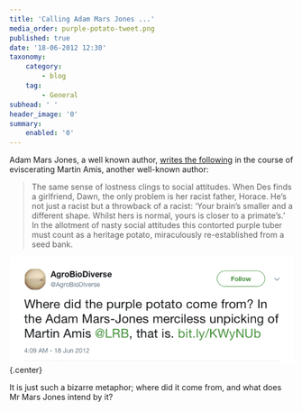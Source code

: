 ```yaml
---
title: 'Calling Adam Mars Jones ...'
media_order: purple-potato-tweet.png
published: true
date: '18-06-2012 12:30'
taxonomy:
    category:
        - blog
    tag:
        - General
subhead: ' '
header_image: '0'
summary:
    enabled: '0'
---
```


Adam Mars Jones, a well known author, [writes the following](https://www.lrb.co.uk/v34/n12/adam-mars-jones/anti-dad) in the course of eviscerating Martin Amis, another well-known author:

> The same sense of lostness clings to social attitudes. When Des finds a girlfriend, Dawn, the only problem is her racist father, Horace. He’s not just a racist but a throwback of a racist: ‘Your brain’s smaller and a different shape. Whilst hers is normal, yours is closer to a primate’s.’ In the allotment of nasty social attitudes this contorted purple tuber must count as a heritage potato, miraculously re-established from a seed bank.

![Tweet](purple-potato-tweet.png){.center} 

It is just such a bizarre metaphor; where did it come from, and what does Mr Mars Jones intend by it?